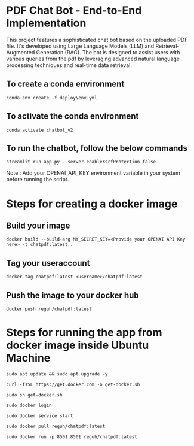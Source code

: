 # PDF Chat Bot - End-to-End Implementation 

This project features a sophisticated chat bot based on the uploaded PDF file. It's developed using Large Language Models (LLM) and Retrieval-Augmented Generation (RAG). The bot is designed to assist users with various queries from the pdf by leveraging advanced natural language processing techniques and real-time data retrieval.

## To create a conda environment

`conda env create -f deploy\env.yml`

## To activate the conda environment

`conda activate chatbot_v2`

## To run the chatbot, follow the below commands

`streamlit run app.py --server.enableXsrfProtection false`

Note : Add your OPENAI_API_KEY environment variable in your system before running the script.


# Steps for creating a docker image
## Build your image

`docker build --build-arg MY_SECRET_KEY=<Provide your OPENAI API Key here> -t chatpdf:latest . `

## Tag your useraccount

`docker tag chatpdf:latest <username>/chatpdf:latest `

## Push the image to your docker hub

```docker push reguh/chatpdf:latest  ```

# Steps for running the app from docker image inside Ubuntu Machine

`sudo apt update && sudo apt upgrade -y`

`curl -fsSL https://get.docker.com -o get-docker.sh`

`sudo sh get-docker.sh`

`sudo docker login `

`sudo docker service start `

`sudo docker pull reguh/chatpdf:latest`

`sudo docker run -p 8501:8501 reguh/chatpdf:latest`




